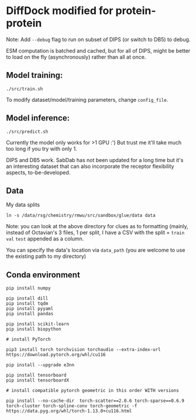 # DiffDock modified for protein-protein

Note: Add `--debug` flag to run on subset of DIPS (or switch to DB5) to debug.

ESM computation is batched and cached, but for all of DIPS, might be better to load on the fly (asynchronously) rather than all at once.

## Model training:

```
./src/train.sh
```

To modify dataset/model/training parameters, change `config_file`.


## Model inference:

```
./src/predict.sh
```

Currently the model only works for >1 GPU :') But trust me it'll take much too long if you try with only 1.

DIPS and DB5 work. SabDab has not been updated for a long time
but it's an interesting dataset that can also incorporate the
receptor flexibility aspects, to-be-developed.

## Data

My data splits

```
ln -s /data/rsg/chemistry/rmwu/src/sandbox/glue/data data
```

Note: you can look at the above directory for clues as to formatting (mainly, instead of Octavian's 3 files, 1 per split, I have a CSV with the split = `train` `val` `test` appended as a column.

You can specify the data's location via `data_path` (you are welcome to use the existing path to my directory)

## Conda environment

```
pip install numpy

pip install dill
pip install tqdm
pip install pyyaml
pip install pandas

pip install scikit-learn
pip install biopython

# install PyTorch

pip3 install torch torchvision torchaudio --extra-index-url https://download.pytorch.org/whl/cu116

pip install --upgrade e3nn

pip install tensorboard
pip install tensorboardX

# install compatible pytorch geometric in this order WITH versions

pip install --no-cache-dir  torch-scatter==2.0.6 torch-sparse==0.6.9 torch-cluster torch-spline-conv torch-geometric -f https://data.pyg.org/whl/torch-1.13.0+cu116.html

```
